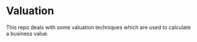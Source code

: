 # Valuation

This repo deals with some valuation techniques which are used to calculate a business value.
